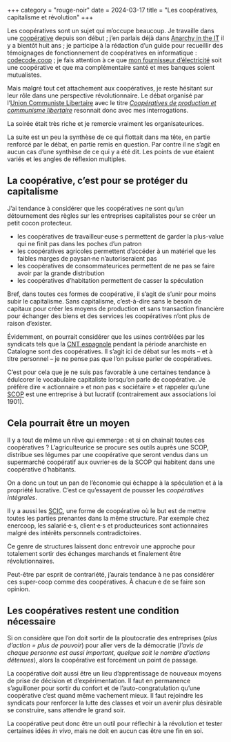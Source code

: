 +++
category = "rouge-noir"
date = 2024-03-17
title = "Les coopératives, capitalisme et révolution"
+++

Les coopératives sont un sujet qui m’occupe beaucoup. Je travaille dans une [coopérative](https://codeursenliberte.fr) depuis son début ; j’en parlais déjà dans [Anarchy in the IT](/democratie) il y a bientôt huit ans ; je participe à la rédaction d’un guide pour recueillir des témoignages de fonctionnement de coopératives en informatique : [codecode.coop](https://codecode.coop/) ; je fais attention à ce que [mon fournisseur d’électricité](https://www.enercoop.fr/) soit une coopérative et que ma complémentaire santé et mes banques soient mutualistes.

Mais malgré tout cet attachement aux coopératives, je reste hésitant sur leur rôle dans une perspective révolutionnaire. Le débat organisé par l’[Union Communiste Libertaire](https://www.unioncommunistelibertaire.org/) avec le titre _[Coopératives de production et communisme libertaire](https://paris-luttes.info/apero-debat-cooperatives-de-17913)_ resonnait donc avec mes interrogations.

La soirée était très riche et je remercie vraiment les organisateurices.

La suite est un peu la synthèse de ce qui flottait dans ma tête, en partie renforcé par le débat, en partie remis en question. Par contre il ne s’agit en aucun cas d’une synthèse de ce qui y a été dit. Les points de vue étaient variés et les angles de réflexion multiples.

## La coopérative, c’est pour se protéger du capitalisme

J’ai tendance à considérer que les coopératives ne sont qu’un détournement des règles sur les entreprises capitalistes pour se créer un petit cocon protecteur.

- les coopératives de travailleur·euse·s permettent de garder la plus-value qui ne finit pas dans les poches d’un patron
- les coopératives agricoles permettent d’accéder à un matériel que les faibles marges de paysan·ne n’autoriseraient pas
- les coopératives de consommateurices permettent de ne pas se faire avoir par la grande distribution
- les coopératives d’habitation permettent de casser la spéculation

Bref, dans toutes ces formes de coopérative, il s’agit de s’unir pour moins subir le capitalisme. Sans capitalisme, c’est-à-dire sans le besoin de capitaux pour créer les moyens de production et sans transaction financière pour échanger des biens et des services les coopératives n’ont plus de raison d’exister.

Évidemment, on pourrait considérer que les usines contrôlées par les syndicats tels que la [CNT espagnole](https://fr.wikipedia.org/wiki/Conf%C3%A9d%C3%A9ration_nationale_du_travail_(Espagne)) pendant la période anarchiste en Catalogne sont des coopératives. Il s’agit ici de débat sur les mots – et à titre personnel – je ne pense pas que l’on puisse parler de coopératives.

C’est pour cela que je ne suis pas favorable à une certaines tendance à édulcorer le vocabulaire capitaliste lorsqu’on parle de coopérative. Je préfère dire « actionnaire » et non pas « sociétaire » et rappeler qu’une [SCOP](https://fr.wikipedia.org/wiki/Soci%C3%A9t%C3%A9_coop%C3%A9rative_et_participative) est une entreprise à but lucratif (contrairement aux associations loi 1901). 

## Cela pourrait être un moyen

Il y a tout de même un rêve qui emmerge : et si on chainait toutes ces coopératives ? L’agriculteurice se procure ses outils auprès une SCOP, distribue ses légumes par une coopérative que seront vendus dans un supermarché coopératif aux ouvrier·es de la SCOP qui habitent dans une coopérative d’habitants.

On a donc un tout un pan de l’économie qui échappe à la spéculation et à la propriété lucrative. C’est ce qu’essayent de pousser les _coopératives intégrales_.

Il y a aussi les [SCIC](https://fr.wikipedia.org/wiki/Soci%C3%A9t%C3%A9_coop%C3%A9rative_d%27int%C3%A9r%C3%AAt_collectif), une forme de coopérative où le but est de mettre toutes les parties prenantes dans la même structure. Par exemple chez enercoop, les salarié·e·s, client·e·s et producteurices sont actionnaires malgré des intérêts personnels contradictoires.

Ce genre de structures laissent donc entrevoir une approche pour totalement sortir des échanges marchands et finalement être révolutionnaires.

Peut-être par esprit de contrariété, j’aurais tendance à ne pas considérer ces super-coop comme des coopératives. À chacun·e de se faire son opinion.

## Les coopératives restent une condition nécessaire

Si on considère que l’on doit sortir de la ploutocratie des entreprises (_plus d’action = plus de pouvoir_) pour aller vers de la démocratie (_l’avis de chaque personne est aussi important, quelque soit le nombre d’actions détenues_), alors la coopérative est forcément un point de passage.

La coopérative doit aussi être un lieu d’apprentissage de nouveaux moyens de prise de décision et d’expérimentation. Il faut en permanence s’aguilloner pour sortir du confort et de l’auto-congratulation qu’une coopérative c’est quand même vachement mieux. Il faut rejoindre les syndicats pour renforcer la lutte des classes et voir un avenir plus désirable se construire, sans attendre le grand soir.

La coopérative peut donc être un outil pour réflechir à la révolution et tester certaines idées _in vivo_, mais ne doit en aucun cas être une fin en soi.